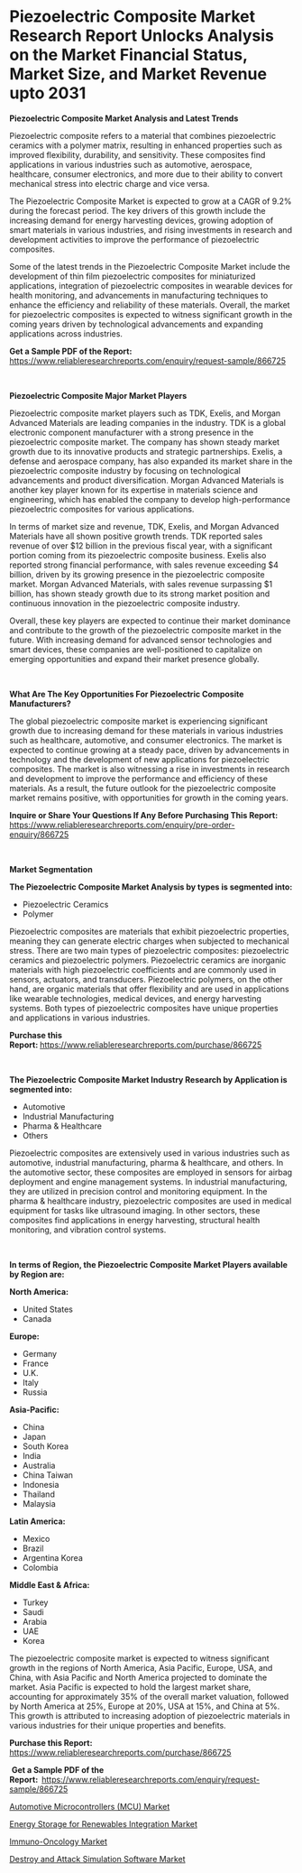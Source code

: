 <p><h1>Piezoelectric Composite Market Research Report Unlocks Analysis on the Market Financial Status, Market Size, and Market Revenue upto 2031</h1></p><p><strong>Piezoelectric Composite Market Analysis and Latest Trends</strong></p>
<p><p>Piezoelectric composite refers to a material that combines piezoelectric ceramics with a polymer matrix, resulting in enhanced properties such as improved flexibility, durability, and sensitivity. These composites find applications in various industries such as automotive, aerospace, healthcare, consumer electronics, and more due to their ability to convert mechanical stress into electric charge and vice versa.</p><p>The Piezoelectric Composite Market is expected to grow at a CAGR of 9.2% during the forecast period. The key drivers of this growth include the increasing demand for energy harvesting devices, growing adoption of smart materials in various industries, and rising investments in research and development activities to improve the performance of piezoelectric composites.</p><p>Some of the latest trends in the Piezoelectric Composite Market include the development of thin film piezoelectric composites for miniaturized applications, integration of piezoelectric composites in wearable devices for health monitoring, and advancements in manufacturing techniques to enhance the efficiency and reliability of these materials. Overall, the market for piezoelectric composites is expected to witness significant growth in the coming years driven by technological advancements and expanding applications across industries.</p></p>
<p><strong>Get a Sample PDF of the Report:&nbsp;</strong> <a href="https://www.reliableresearchreports.com/enquiry/request-sample/866725">https://www.reliableresearchreports.com/enquiry/request-sample/866725</a></p>
<p>&nbsp;</p>
<p><strong>Piezoelectric Composite Major Market Players</strong></p>
<p><p>Piezoelectric composite market players such as TDK, Exelis, and Morgan Advanced Materials are leading companies in the industry. TDK is a global electronic component manufacturer with a strong presence in the piezoelectric composite market. The company has shown steady market growth due to its innovative products and strategic partnerships. Exelis, a defense and aerospace company, has also expanded its market share in the piezoelectric composite industry by focusing on technological advancements and product diversification. Morgan Advanced Materials is another key player known for its expertise in materials science and engineering, which has enabled the company to develop high-performance piezoelectric composites for various applications.</p><p>In terms of market size and revenue, TDK, Exelis, and Morgan Advanced Materials have all shown positive growth trends. TDK reported sales revenue of over $12 billion in the previous fiscal year, with a significant portion coming from its piezoelectric composite business. Exelis also reported strong financial performance, with sales revenue exceeding $4 billion, driven by its growing presence in the piezoelectric composite market. Morgan Advanced Materials, with sales revenue surpassing $1 billion, has shown steady growth due to its strong market position and continuous innovation in the piezoelectric composite industry.</p><p>Overall, these key players are expected to continue their market dominance and contribute to the growth of the piezoelectric composite market in the future. With increasing demand for advanced sensor technologies and smart devices, these companies are well-positioned to capitalize on emerging opportunities and expand their market presence globally.</p></p>
<p>&nbsp;</p>
<p><strong>What Are The Key Opportunities For Piezoelectric Composite Manufacturers?</strong></p>
<p><p>The global piezoelectric composite market is experiencing significant growth due to increasing demand for these materials in various industries such as healthcare, automotive, and consumer electronics. The market is expected to continue growing at a steady pace, driven by advancements in technology and the development of new applications for piezoelectric composites. The market is also witnessing a rise in investments in research and development to improve the performance and efficiency of these materials. As a result, the future outlook for the piezoelectric composite market remains positive, with opportunities for growth in the coming years.</p></p>
<p><strong>Inquire or Share Your Questions If Any Before Purchasing This Report:</strong> <a href="https://www.reliableresearchreports.com/enquiry/pre-order-enquiry/866725">https://www.reliableresearchreports.com/enquiry/pre-order-enquiry/866725</a></p>
<p>&nbsp;</p>
<p><strong>Market Segmentation</strong></p>
<p><strong>The Piezoelectric Composite Market Analysis by types is segmented into:</strong></p>
<p><ul><li>Piezoelectric Ceramics</li><li>Polymer</li></ul></p>
<p><p>Piezoelectric composites are materials that exhibit piezoelectric properties, meaning they can generate electric charges when subjected to mechanical stress. There are two main types of piezoelectric composites: piezoelectric ceramics and piezoelectric polymers. Piezoelectric ceramics are inorganic materials with high piezoelectric coefficients and are commonly used in sensors, actuators, and transducers. Piezoelectric polymers, on the other hand, are organic materials that offer flexibility and are used in applications like wearable technologies, medical devices, and energy harvesting systems. Both types of piezoelectric composites have unique properties and applications in various industries.</p></p>
<p><strong>Purchase this Report:&nbsp;</strong><a href="https://www.reliableresearchreports.com/purchase/866725">https://www.reliableresearchreports.com/purchase/866725</a></p>
<p>&nbsp;</p>
<p><strong>The Piezoelectric Composite Market Industry Research by Application is segmented into:</strong></p>
<p><ul><li>Automotive</li><li>Industrial Manufacturing</li><li>Pharma & Healthcare</li><li>Others</li></ul></p>
<p><p>Piezoelectric composites are extensively used in various industries such as automotive, industrial manufacturing, pharma & healthcare, and others. In the automotive sector, these composites are employed in sensors for airbag deployment and engine management systems. In industrial manufacturing, they are utilized in precision control and monitoring equipment. In the pharma & healthcare industry, piezoelectric composites are used in medical equipment for tasks like ultrasound imaging. In other sectors, these composites find applications in energy harvesting, structural health monitoring, and vibration control systems.</p></p>
<p>&nbsp;</p>
<p><strong>In terms of Region, the Piezoelectric Composite Market Players available by Region are:</strong></p>
<p>
    <p> <strong> North America: </strong>
        <ul>
            <li>United States</li>
            <li>Canada</li>
        </ul>
        </p> 
    <p> <strong> Europe: </strong>
        <ul>
            <li>Germany</li>
            <li>France</li>
            <li>U.K.</li>
            <li>Italy</li>
            <li>Russia</li>
        </ul>
        </p> 
    <p> <strong> Asia-Pacific: </strong>
        <ul>
            <li>China</li>
            <li>Japan</li>
            <li>South Korea</li>
            <li>India</li>
            <li>Australia</li>
            <li>China Taiwan</li>
            <li>Indonesia</li>
            <li>Thailand</li>
            <li>Malaysia</li>
        </ul>
        </p> 
    <p> <strong> Latin America: </strong>
        <ul>
            <li>Mexico</li>
            <li>Brazil</li>
            <li>Argentina Korea</li>
            <li>Colombia</li>
        </ul>
        </p> 
    <p> <strong> Middle East & Africa: </strong>
        <ul>
            <li>Turkey</li>
            <li>Saudi</li>
            <li>Arabia</li>
            <li>UAE</li>
            <li>Korea</li>
        </ul>
    </p>
    </p>
<p><p>The piezoelectric composite market is expected to witness significant growth in the regions of North America, Asia Pacific, Europe, USA, and China, with Asia Pacific and North America projected to dominate the market. Asia Pacific is expected to hold the largest market share, accounting for approximately 35% of the overall market valuation, followed by North America at 25%, Europe at 20%, USA at 15%, and China at 5%. This growth is attributed to increasing adoption of piezoelectric materials in various industries for their unique properties and benefits.</p></p>
<p><strong>Purchase this Report: </strong><a href="https://www.reliableresearchreports.com/purchase/866725">https://www.reliableresearchreports.com/purchase/866725</a></p>
<p>&nbsp;<strong>Get a Sample PDF of the Report:&nbsp;&nbsp;</strong><a href="https://www.reliableresearchreports.com/enquiry/request-sample/866725">https://www.reliableresearchreports.com/enquiry/request-sample/866725</a></p>
<p><strong></strong></p>
<p><p><a href="https://view.publitas.com/reportprime-1/automotive-microcontrollers-mcu-market-analysis-examines-its-scope-on-growth-opportunities-and-forecasted-trends-spanning-from-2024-to-2031/">Automotive Microcontrollers (MCU) Market</a></p><p><a href="https://gentle-editor-9db.notion.site/Energy-Storage-for-Renewables-Integration-Market-Size-Share-Trends-Analysis-Report-By-Material-B-2cf48d9a7ba149508f5f71ad03b0b400">Energy Storage for Renewables Integration Market</a></p><p><a href="https://view.publitas.com/reportprime-1/immuno-oncology-market-analysis-and-market-size-global-industry-overview-market-segmentation-and-forecast-2024-to-2031/">Immuno-Oncology Market</a></p><p><a href="https://view.publitas.com/reportprime-1/destroy-and-attack-simulation-software-market-research-report-reveals-the-latest-trends-and-opportunities-of-this-market-for-period-from-2024-2031/">Destroy and Attack Simulation Software Market</a></p></p>